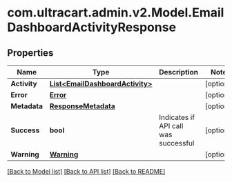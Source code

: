 
# com.ultracart.admin.v2.Model.EmailDashboardActivityResponse

## Properties

Name | Type | Description | Notes
------------ | ------------- | ------------- | -------------
**Activity** | [**List&lt;EmailDashboardActivity&gt;**](EmailDashboardActivity.md) |  | [optional] 
**Error** | [**Error**](Error.md) |  | [optional] 
**Metadata** | [**ResponseMetadata**](ResponseMetadata.md) |  | [optional] 
**Success** | **bool** | Indicates if API call was successful | [optional] 
**Warning** | [**Warning**](Warning.md) |  | [optional] 

[[Back to Model list]](../README.md#documentation-for-models)
[[Back to API list]](../README.md#documentation-for-api-endpoints)
[[Back to README]](../README.md)

